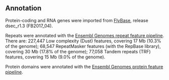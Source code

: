 Annotation
----------

Protein-coding and RNA genes were imported from
[FlyBase](http://www.flybase.org), release dsec\_r1.3 (FB2017\_04).

Repeats were annotated with the [Ensembl Genomes repeat feature
pipeline](http://ensemblgenomes.org/info/data/repeat_features). There
are: 227,447 Low complexity (Dust) features, covering 17 Mb (10.3% of
the genome); 68,547 RepeatMasker features (with the RepBase library),
covering 30 Mb (17.8% of the genome); 77,058 Tandem repeats (TRF)
features, covering 15 Mb (9.0% of the genome).

Protein domains were annotated with the [Ensembl Genomes protein feature
pipeline](http://ensemblgenomes.org/info/data/protein_features).
